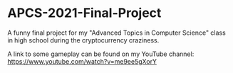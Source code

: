 # APCS-2021-Final-Project
A funny final project for my "Advanced Topics in Computer Science" class in high school during the cryptocurrency craziness.

A link to some gameplay can be found on my YouTube channel: https://www.youtube.com/watch?v=me9ee5gXorY
